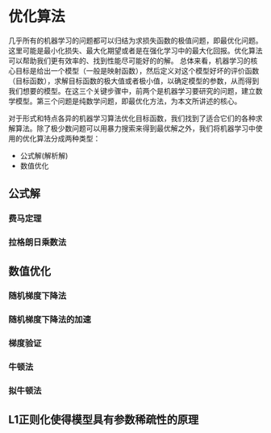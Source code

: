 # 优化算法

几乎所有的机器学习的问题都可以归结为求损失函数的极值问题，即最优化问题。这里可能是最小化损失、最大化期望或者是在强化学习中的最大化回报。优化算法可以帮助我们更有效率的、找到性能尽可能好的的解。
总体来看，机器学习的核心目标是给出一个模型（一般是映射函数），然后定义对这个模型好坏的评价函数（目标函数），求解目标函数的极大值或者极小值，以确定模型的参数，从而得到我们想要的模型。在这三个关键步骤中，前两个是机器学习要研究的问题，建立数学模型。第三个问题是纯数学问题，即最优化方法，为本文所讲述的核心。

对于形式和特点各异的机器学习算法优化目标函数，我们找到了适合它们的各种求解算法。除了极少数问题可以用暴力搜索来得到最优解之外，我们将机器学习中使用的优化算法分成两种类型：
- 公式解(解析解)
- 数值优化

## 公式解
### 费马定理
### 拉格朗日乘数法
## 数值优化
### 随机梯度下降法
### 随机梯度下降法的加速
### 梯度验证
### 牛顿法
### 拟牛顿法

## L1正则化使得模型具有参数稀疏性的原理

